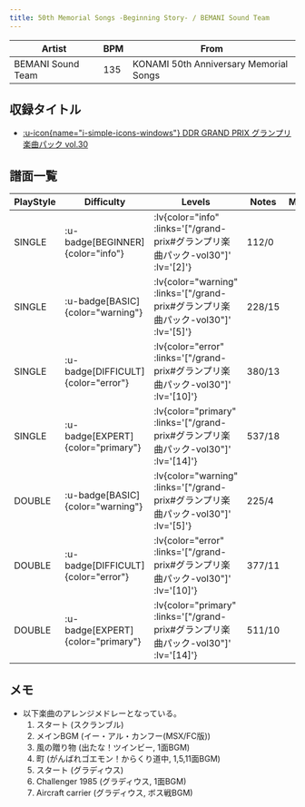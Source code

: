 ```yaml
---
title: 50th Memorial Songs -Beginning Story- / BEMANI Sound Team
---
```


|Artist|BPM|From|
|------|---|----|
|BEMANI Sound Team|135|KONAMI 50th Anniversary Memorial Songs|

## 収録タイトル

- [ :u-icon{name="i-simple-icons-windows"} DDR GRAND PRIX グランプリ楽曲パック vol.30](/grand-prix#グランプリ楽曲パック-vol30)

## 譜面一覧

|PlayStyle|Difficulty|Levels|Notes|Movie|
|---------|----------|------|-----|-----|
|SINGLE| :u-badge[BEGINNER]{color="info"} | :lv{color="info" :links='["/grand-prix#グランプリ楽曲パック-vol30"]' :lv='[2]'} |112/0||
|SINGLE| :u-badge[BASIC]{color="warning"} | :lv{color="warning" :links='["/grand-prix#グランプリ楽曲パック-vol30"]' :lv='[5]'} |228/15||
|SINGLE| :u-badge[DIFFICULT]{color="error"} | :lv{color="error" :links='["/grand-prix#グランプリ楽曲パック-vol30"]' :lv='[10]'} |380/13||
|SINGLE| :u-badge[EXPERT]{color="primary"} | :lv{color="primary" :links='["/grand-prix#グランプリ楽曲パック-vol30"]' :lv='[14]'} |537/18||
|DOUBLE| :u-badge[BASIC]{color="warning"} | :lv{color="warning" :links='["/grand-prix#グランプリ楽曲パック-vol30"]' :lv='[5]'} |225/4||
|DOUBLE| :u-badge[DIFFICULT]{color="error"} | :lv{color="error" :links='["/grand-prix#グランプリ楽曲パック-vol30"]' :lv='[10]'} |377/11||
|DOUBLE| :u-badge[EXPERT]{color="primary"} | :lv{color="primary" :links='["/grand-prix#グランプリ楽曲パック-vol30"]' :lv='[14]'} |511/10||

## メモ

- 以下楽曲のアレンジメドレーとなっている。
  1. スタート (スクランブル)
  1. メインBGM (イー・アル・カンフー(MSX/FC版))
  1. 風の贈り物 (出たな！ツインビー, 1面BGM)
  1. 町 (がんばれゴエモン！からくり道中, 1,5,11面BGM)
  1. スタート (グラディウス)
  1. Challenger 1985 (グラディウス, 1面BGM)
  1. Aircraft carrier (グラディウス, ボス戦BGM)
